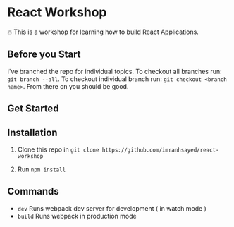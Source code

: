 # React Workshop

:fire: This is a workshop for learning how to build React Applications.

## Before you Start
I've branched the repo for individual topics.
To checkout all branches run: `git branch --all`.
To checkout individual branch run: `git checkout <branch name>`. From there on you should be good.

## Get Started


## Installation

1. Clone this repo in `git clone https://github.com/imranhsayed/react-workshop`

2. Run `npm install`

## Commands

- `dev` Runs webpack dev server for development ( in watch mode )
- `build` Runs webpack in production mode
